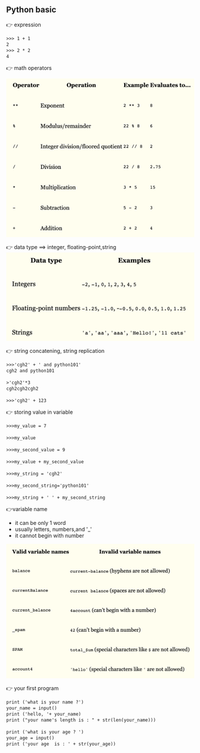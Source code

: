 ## Python basic

:point_right: expression

```
>>> 1 + 1
2
>>> 2 * 2
4
```
:point_right: math operators

![expression1](expression1.png)

:point_right: data type ==> integer, floating-point,string 
![datatype](datatype.png)

:point_right: string concatening, string replication
```
>>>'cgh2' + ' and python101'
cgh2 and python101

>'cgh2'*3
cgh2cgh2cgh2

>>>'cgh2' + 123
```
:point_right: storing value in variable
```
>>>my_value = 7

>>>my_value

>>>my_second_value = 9

>>>my_value + my_second_value

>>>my_string = 'cgh2'

>>>my_second_string='python101'

>>>my_string + ' ' + my_second_string

```
:point_right:variable name
 - it can be only 1 word
 - usually letters, numbers,and '_'
 - it cannot begin with number  

![variable_name](variable_name.png)

:point_right: your first program

```
print ('what is your name ?')
your_name = input()
print ('hello, '+ your_name)
print ("your name's length is : " + str(len(your_name)))

print ('what is your age ? ')
your_age = input()
print ('your age  is : ' + str(your_age))
```

